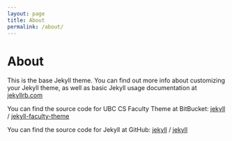 ```yaml
---
layout: page
title: About
permalink: /about/
---
```


# About

This is the base Jekyll theme. You can find out more info about customizing your Jekyll theme, as well as basic Jekyll usage documentation at [jekyllrb.com](https://jekyllrb.com/)

You can find the source code for UBC CS Faculty Theme at BitBucket:
[jekyll][jekyll-organization] /
[jekyll-faculty-theme](https://bitbucket.org/UBCCS/jekyll-faculty-theme)

You can find the source code for Jekyll at GitHub:
[jekyll][jekyll-organization] /
[jekyll](https://github.com/jekyll/jekyll)


[jekyll-organization]: https://github.com/jekyll
